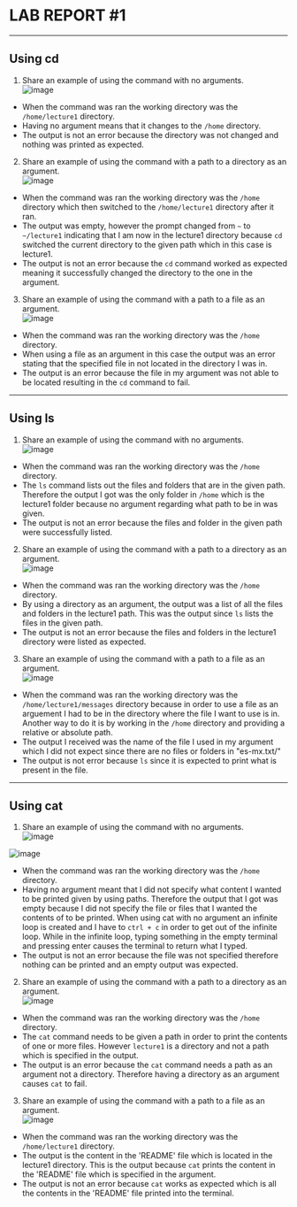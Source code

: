 # LAB REPORT #1
---
## Using cd
1. Share an example of using the command with no arguments. \
![image](https://github.com/anaisgg23/cse15l-lab-reports/assets/156368955/a3ddd9e3-c77e-45ac-8c77-38c14b6bfacd)
* When the command was ran the working directory was the `/home/lecture1` directory.
* Having no argument means that it changes to the `/home` directory. 
* The output is not an error because the directory was not changed and nothing was printed as expected. 

2. Share an example of using the command with a path to a directory as an argument. \
![image](https://github.com/anaisgg23/cse15l-lab-reports/assets/156368955/4f1722ce-ab06-4eaf-841e-a349fc0a4513)
* When the command was ran the working directory was the `/home` directory which then switched to the `/home/lecture1` directory after it ran.
* The output was empty, however the prompt changed from `~` to `~/lecture1` indicating that I am now in the lecture1 directory because `cd` switched the current directory to the given path which in this case is lecture1.
* The output is not an error because the `cd` command worked as expected meaning it successfully changed the directory to the one in the argument.

3. Share an example of using the command with a path to a file as an argument. \
![image](https://github.com/anaisgg23/cse15l-lab-reports/assets/156368955/9ca058ca-9dc1-4d46-8fbf-4b3fd53f4f3d)
* When the command was ran the working directory was the `/home` directory.
* When using a file as an argument in this case the output was an error stating that the specified file in not located in the directory I was in.
* The output is an error because the file in my argument was not able to be located resulting in the `cd` command to fail.

---
## Using ls
1. Share an example of using the command with no arguments. \
![image](https://github.com/anaisgg23/cse15l-lab-reports/assets/156368955/f14c8e4a-97cc-4165-a204-7d45c2ce64ac) 
* When the command was ran the working directory was the `/home` directory.
* The `ls` command lists out the files and folders that are in the given path. Therefore the output I got was the only folder in `/home` which is the lecture1 folder because no argument regarding what path to be in was given.
* The output is not an error because the files and folder in the given path were successfully listed. 
  
2. Share an example of using the command with a path to a directory as an argument. \
![image](https://github.com/anaisgg23/cse15l-lab-reports/assets/156368955/416acdc4-2a3a-422e-b3fa-f60b09bf5458)
* When the command was ran the working directory was the `/home` directory.
* By using a directory as an argument, the output was a list of all the files and folders in the lecture1 path. This was the output since `ls` lists the files in the given path.
* The output is not an error because the files and folders in the lecture1 directory were listed as expected. 

3. Share an example of using the command with a path to a file as an argument. \
![image](https://github.com/anaisgg23/cse15l-lab-reports/assets/156368955/e8378825-f59b-4358-9d6c-d08977987007)
* When the command was ran the working directory was the `/home/lecture1/messages` directory because in order to use a file as an arguement I had to be in the directory where the file I want to use is in. Another way to do it is by working in the `/home` directory and providing a relative or absolute path. 
* The output I received was the name of the file I used in my argument which I did not expect since there are no files or folders in "es-mx.txt/"
* The output is not error because `ls` since it is expected to print what is present in the file.

---
## Using cat
1. Share an example of using the command with no arguments. \
![image](https://github.com/anaisgg23/cse15l-lab-reports/assets/156368955/55ab4994-c4fc-407a-bebe-0ac2e162623a)

![image](https://github.com/anaisgg23/cse15l-lab-reports/assets/156368955/49df9bc2-0227-4b80-8f46-d8c8aa79631e)
* When the command was ran the working directory was the `/home` directory.
* Having no argument meant that I did not specify what content I wanted to be printed given by using paths. Therefore the output that I got was empty because I did not specify the file or files that I wanted the contents of to be printed. When using cat with no argument an infinite loop is created and I have to `ctrl + c` in order to get out of the infinite loop. While in the infinite loop, typing something in the empty terminal and pressing enter causes the terminal to return what I typed.
* The output is not an error because the file was not specified therefore nothing can be printed and an empty output was expected. 

2. Share an example of using the command with a path to a directory as an argument. \
![image](https://github.com/anaisgg23/cse15l-lab-reports/assets/156368955/a76ba8bc-2606-484a-9439-582457a6fe88)
* When the command was ran the working directory was the `/home` directory.
* The `cat` command needs to be given a path in order to print the contents of one or more files. However `lecture1` is a directory and not a path which is specified in the output.
* The output is an error because the `cat` command needs a path as an argument not a directory. Therefore having a directory as an argument causes `cat` to fail.

3. Share an example of using the command with a path to a file as an argument. \
![image](https://github.com/anaisgg23/cse15l-lab-reports/assets/156368955/c56c7e5e-62f0-4db8-a674-04116ade9cf7)
* When the command was ran the working directory was the `/home/lecture1` directory.
* The output is the content in the 'README' file which is located in the lecture1 directory. This is the output because `cat` prints the content in the 'README' file which is specified in the argument.
* The output is not an error because `cat` works as expected which is all the contents in the 'README' file printed into the terminal.

